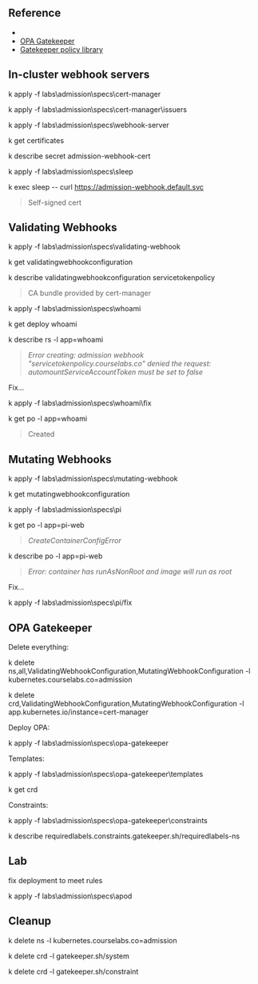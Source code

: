 

## Reference

- [](https://cert-manager.io/docs/concepts/ca-injector/)
- [OPA Gatekeeper](https://open-policy-agent.github.io/gatekeeper/website/docs/)
- [Gatekeeper policy library](https://github.com/open-policy-agent/gatekeeper-library)

## In-cluster webhook servers

k apply -f labs\admission\specs\cert-manager

k apply -f labs\admission\specs\cert-manager\issuers

k apply -f labs\admission\specs\webhook-server

k get certificates

k describe secret admission-webhook-cert

k apply -f labs\admission\specs\sleep

k exec sleep -- curl https://admission-webhook.default.svc

> Self-signed cert

## Validating Webhooks

k apply -f labs\admission\specs\validating-webhook

k get validatingwebhookconfiguration

k describe validatingwebhookconfiguration servicetokenpolicy

> CA bundle provided by cert-manager

k apply -f labs\admission\specs\whoami

k get deploy whoami

k describe rs -l app=whoami

> _Error creating: admission webhook "servicetokenpolicy.courselabs.co" denied the request: automountServiceAccountToken must be set to false_

Fix...

k apply -f labs\admission\specs\whoami\fix

k get po -l app=whoami

> Created

## Mutating Webhooks

k apply -f labs\admission\specs\mutating-webhook

k get mutatingwebhookconfiguration

k apply -f labs\admission\specs\pi

k get po -l app=pi-web

> _CreateContainerConfigError_

k describe po -l app=pi-web

> _Error: container has runAsNonRoot and image will run as root_

Fix...

k apply -f labs\admission\specs\pi/fix

## OPA Gatekeeper

Delete everything:

k delete ns,all,ValidatingWebhookConfiguration,MutatingWebhookConfiguration -l kubernetes.courselabs.co=admission

k delete crd,ValidatingWebhookConfiguration,MutatingWebhookConfiguration -l app.kubernetes.io/instance=cert-manager

Deploy OPA:

k apply -f labs\admission\specs\opa-gatekeeper

Templates:

k apply -f labs\admission\specs\opa-gatekeeper\templates

k get crd

Constraints:

k apply -f labs\admission\specs\opa-gatekeeper\constraints

k describe requiredlabels.constraints.gatekeeper.sh/requiredlabels-ns

## Lab

 fix deployment to meet rules

 k apply -f labs\admission\specs\apod


## Cleanup

k delete ns -l kubernetes.courselabs.co=admission

k delete crd -l gatekeeper.sh/system

k delete crd -l gatekeeper.sh/constraint